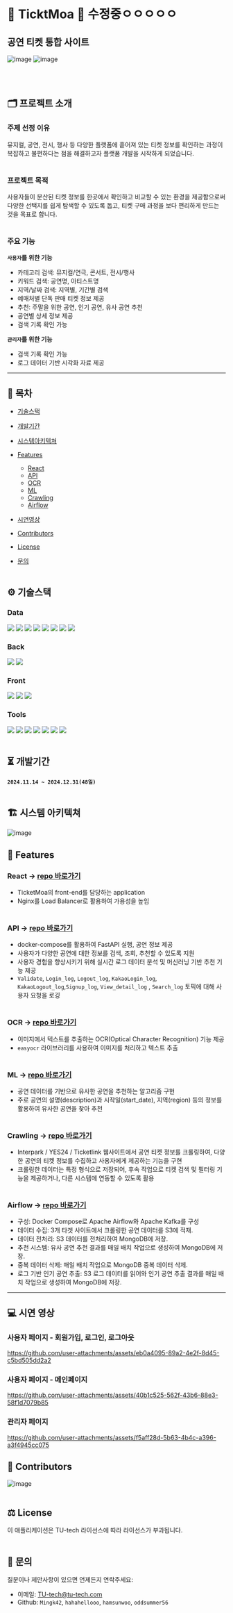 # 🎫 TicktMoa 🎫 수정중ㅇㅇㅇㅇㅇ
## 공연 티켓 통합 사이트 
![image](https://github.com/user-attachments/assets/42dbda50-3d3e-4eff-bf38-9415e3e2d3af)
![image](https://github.com/user-attachments/assets/1bab35d6-043c-4223-84da-bd03b03c26c8)

<br></br>
## 🗂️ 프로젝트 소개
### 주제 선정 이유
뮤지컬, 공연, 전시, 행사 등 다양한 플랫폼에 흩어져 있는 티켓 정보를 확인하는 과정이 복잡하고 불편하다는 점을 해결하고자 플랫폼 개발을 시작하게 되었습니다.
<br></br>
### 프로젝트 목적
사용자들이 분산된 티켓 정보를 한곳에서 확인하고 비교할 수 있는 환경을 제공함으로써 다양한 선택지를 쉽게 탐색할 수 있도록 돕고, 티켓 구매 과정을 보다 편리하게 만드는 것을 목표로 합니다.
<br></br>
### 주요 기능
**`사용자`를 위한 기능**
- 카테고리 검색: 뮤지컬/연극, 콘서트, 전시/행사
- 키워드 검색: 공연명, 아티스트명
- 지역/날짜 검색: 지역별, 기간별 검색
- 예매처별 단독 판매 티켓 정보 제공
- 추천: 주말을 위한 공연, 인기 공연, 유사 공연 추천
- 공연별 상세 정보 제공
- 검색 기록 확인 가능

**`관리자`를 위한 기능**
- 검색 기록 확인 가능
- 로그 데이터 기반 시각화 자료 제공
***************

## 📑 목차
- [기술스택](#기술스택)
- [개발기간](#개발기간)
- [시스템아키텍쳐](#시스템-아키텍쳐)
- [Features](#Features)
  
  - [React](#ReacT) 
  - [API](#API)
  - [OCR](#OCR)
  - [ML](#ML)
  - [Crawling](#Crawling)
  - [Airflow](#Airflow)

- [시연영상](#시연-영상)    
- [Contributors](#Contributors)
- [License](#License)
- [문의](#문의)
<br></br>

## ⚙️ 기술스택
### Data
<img src="https://img.shields.io/badge/MongoDB-47A248?style=flat&logo=MongoDB&logoColor=ffffff"/> <img src="https://img.shields.io/badge/Amazon%20S3-569A31?style=flat&logo=Amazon%20S3&logoColor=ffffff"/> <img src="https://img.shields.io/badge/Apache%20Kafka-231F20?style=flat&logo=Apache%20Kafka&logoColor=white"/> <img src="https://img.shields.io/badge/Redis-FF4438?style=flat&logo=Redis&logoColor=ffffff"/> <img src="https://img.shields.io/badge/Numpy-013243?style=flat&logo=numpy&logoColor=F5F7F8"/> <img src="https://img.shields.io/badge/Pandas-150458?style=flat&logo=pandas&logoColor=F5F7F8"/> <img src="https://img.shields.io/badge/Scikitlearn-F7931E?style=flat&logo=scikitlearn&logoColor=F5F7F8"/> <img src="https://img.shields.io/badge/Beautifulsoup-3776AB?style=flat&logo=Beautifulsoup&logoColor=#090a0a"/>
### Back
<img src="https://img.shields.io/badge/FastAPI-009688?style=flat&logo=FastAPI&logoColor=FFFFFF"/>  <img src="https://img.shields.io/badge/Python-3.11-3776AB?style=flat&logo=Python&logoColor=F5F7F8"/>
### Front
<img src="https://img.shields.io/badge/React-61DAFB?style=flat&logo=React&logoColor=ffffff"/> <img src="https://img.shields.io/badge/TypeScript-3178C6?style=flat&logo=TypeScript&logoColor=ffffff"/> <img src="https://img.shields.io/badge/Bootstrap-7952B3?style=flat&logo=Bootstrap&logoColor=ffffff"/>
### Tools
<img src="https://img.shields.io/badge/Docker-2496ED?style=flat&logo=Docker&logoColor=white"/> <img src="https://img.shields.io/badge/Amazon%20EC2-232F3E?style=flat&logo=amazonwebservices&logoColor=ffffff"/> <img src="https://img.shields.io/badge/NGINX-009639?style=flat&logo=NGINX&logoColor=ffffff"/> <img src="https://img.shields.io/badge/Selenium-43B02A?style=flat&logo=selenium&logoColor=F5F7F8"/> <img src="https://img.shields.io/badge/Kakao-FFCD00?style=flat&logo=Kakao&logoColor=ffffff"/> <img src="https://img.shields.io/badge/Google Chrome-4285F4?style=flat&logo=Google Chrome&logoColor=ffffff"/> <img src="https://img.shields.io/badge/GitHub-181717?style=flat&logo=GitHub&logoColor=ffffff"/>
<br></br>
## ⏳ 개발기간
**`2024.11.14 ~ 2024.12.31(48일)`**
<br></br>
## 🏗️ 시스템 아키텍쳐
![image](https://github.com/user-attachments/assets/b00fd4f6-dd14-4aa6-b126-bbe45f18875b)

## 🚀 Features
### React -> [repo 바로가기](https://github.com/Team1-TU-tech/react)
- TicketMoa의 front-end를 담당하는 application
- Nginx를 Load Balancer로 활용하여 가용성을 높임
<br></br>
### API -> [repo 바로가기](https://github.com/Team1-TU-tech/API)
- docker-compose를 활용하여 FastAPI 실행, 공연 정보 제공 
- 사용자가 다양한 공연에 대한 정보를 검색, 조회, 추천할 수 있도록 지원
- 사용자 경험을 향상시키기 위해 실시간 로그 데이터 분석 및 머신러닝 기반 추천 기능 제공
- `Validate`, `Login_log`, `Logout_log`, `KakaoLogin_log`, `KakaoLogout_log`,`Signup_log`, `View_detail_log` , `Search_log` 토픽에 대해 사용자 요청을 로깅
<br></br>
### OCR -> [repo 바로가기](https://github.com/Team1-TU-tech/ocr)
- 이미지에서 텍스트를 추출하는 OCR(Optical Character Recognition) 기능 제공
- `easyocr` 라이브러리를 사용하여 이미지를 처리하고 텍스트 추출
<br></br>
### ML -> [repo 바로가기](https://github.com/Team1-TU-tech/ml)
- 공연 데이터를 기반으로 유사한 공연을 추천하는 알고리즘 구현
- 주로 공연의 설명(description)과 시작일(start_date), 지역(region) 등의 정보를 활용하여 유사한 공연을 찾아 추천
<br></br>
### Crawling -> [repo 바로가기](https://github.com/Team1-TU-tech/crawling)
- Interpark / YES24 / Ticketlink 웹사이트에서 공연 티켓 정보를 크롤링하여, 다양한 공연의 티켓 정보를 수집하고 사용자에게 제공하는 기능을 구현
- 크롤링한 데이터는 특정 형식으로 저장되어, 후속 작업으로 티켓 검색 및 필터링 기능을 제공하거나, 다른 시스템에 연동할 수 있도록 활용
<br></br>
### Airflow -> [repo 바로가기](https://github.com/Team1-TU-tech/airflow)
- 구성: Docker Compose로 Apache Airflow와 Apache Kafka를 구성
- 데이터 수집: 3개 타겟 사이트에서 크롤링한 공연 데이터를 S3에 적재.
- 데이터 전처리: S3 데이터를 전처리하여 MongoDB에 저장.
- 추천 시스템: 유사 공연 추천 결과를 매일 배치 작업으로 생성하여 MongoDB에 저장.
- 중복 데이터 삭제: 매일 배치 작업으로 MongoDB 중복 데이터 삭제.
- 로그 기반 인기 공연 추출: S3 로그 데이터를 읽어와 인기 공연 추출 결과를 매일 배치 작업으로 생성하여 MongoDB에 저장.
***********

## 💻 시연 영상
### 사용자 페이지 - 회원가입, 로그인, 로그아웃
https://github.com/user-attachments/assets/eb0a4095-89a2-4e2f-8d45-c5bd505dd2a2

### 사용자 페이지 - 메인페이지 
https://github.com/user-attachments/assets/40b1c525-562f-43b6-88e3-58f1d7079b85

### 관리자 페이지
https://github.com/user-attachments/assets/f5aff28d-5b63-4b4c-a396-a3f4945cc075

## 🤝 Contributors
![image](https://github.com/user-attachments/assets/7fc14db7-9442-426e-ab16-304598054235)
<br></br>
## ⚖️ License
이 애플리케이션은 TU-tech 라이선스에 따라 라이선스가 부과됩니다.
<br></br>
## 📩 문의
질문이나 제안사항이 있으면 언제든지 연락주세요:
- 이메일: TU-tech@tu-tech.com
- Github: `Mingk42`, `hahahellooo`, `hamsunwoo`, `oddsummer56`
